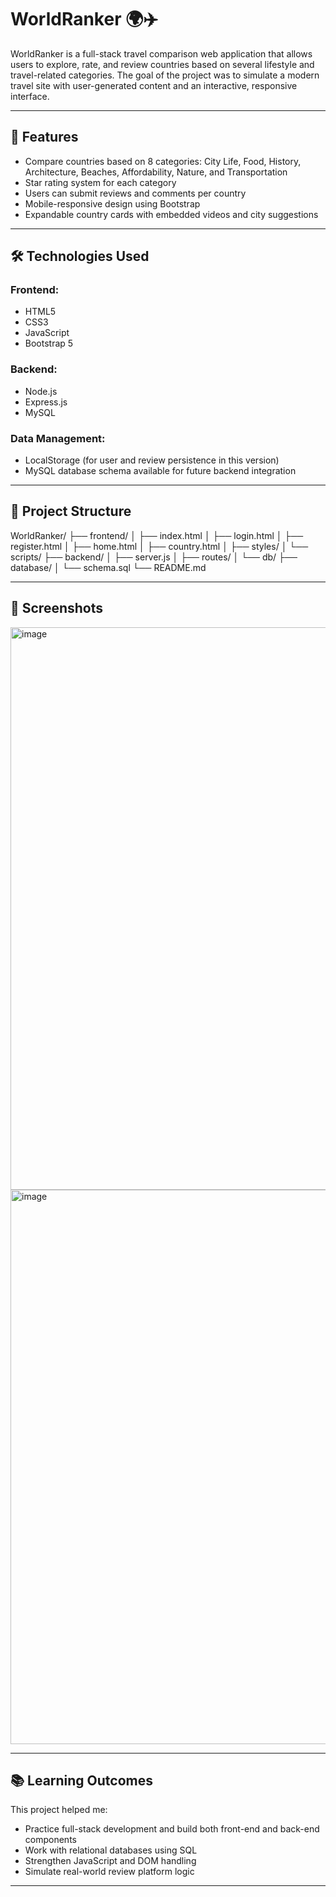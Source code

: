 # WorldRanker 🌍✈️

WorldRanker is a full-stack travel comparison web application that allows users to explore, rate, and review countries based on several lifestyle and travel-related categories. The goal of the project was to simulate a modern travel site with user-generated content and an interactive, responsive interface.

---

## 🚀 Features

- Compare countries based on 8 categories: City Life, Food, History, Architecture, Beaches, Affordability, Nature, and Transportation  
- Star rating system for each category  
- Users can submit reviews and comments per country  
- Mobile-responsive design using Bootstrap  
- Expandable country cards with embedded videos and city suggestions

---

## 🛠️ Technologies Used

### Frontend:
- HTML5  
- CSS3  
- JavaScript 
- Bootstrap 5

### Backend:
- Node.js  
- Express.js  
- MySQL

### Data Management:
- LocalStorage (for user and review persistence in this version)  
- MySQL database schema available for future backend integration

---

## 📁 Project Structure
WorldRanker/
├── frontend/
│ ├── index.html
│ ├── login.html
│ ├── register.html
│ ├── home.html
│ ├── country.html
│ ├── styles/
│ └── scripts/
├── backend/
│ ├── server.js
│ ├── routes/
│ └── db/
├── database/
│ └── schema.sql
└── README.md

---


## 📸 Screenshots 

<img width="1894" height="900" alt="image" src="https://github.com/user-attachments/assets/56aa128e-72ee-45bd-91df-4271ecd33082" />
<img width="1881" height="887" alt="image" src="https://github.com/user-attachments/assets/531e6fcd-86f9-4bfa-a0fa-40ceb6496c5d" />


---

## 📚 Learning Outcomes

This project helped me:
- Practice full-stack development and build both front-end and back-end components  
- Work with relational databases using SQL  
- Strengthen JavaScript and DOM handling  
- Simulate real-world review platform logic

---
